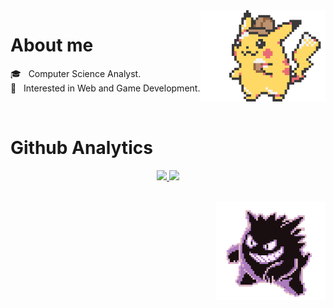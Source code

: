 

  <img src="assets/detective-pikachu.gif" align="right" width="200">


  <h1>About me</h1>

  🎓 &nbsp; Computer Science Analyst.\
  🌱 &nbsp; Interested in Web and Game Development.

  <br>

  <h1>Github Analytics</h1>
  <p align="center">
  <a href="https://github.com/Vicenthresh">
    <img height="180em" src="https://github-readme-stats-eight-theta.vercel.app/api?username=Vicenthresh&show_icons=true&theme=algolia&include_all_commits=true&count_private=true"/>
    <img height="180em" src="https://github-readme-stats-eight-theta.vercel.app/api/top-langs/?username=Vicenthresh&layout=compact&langs_count=8&theme=algolia"/>
  </a>
  </p>
  <br>

  <img src="assets/gengar-spin.gif" align="right" width="175">
  
<!--
**Vicenthresh/Vicenthresh** is a ✨ _special_ ✨ repository because its `README.md` (this file) appears on your GitHub profile.

Here are some ideas to get you started:

- 🔭 I’m currently working on ...
- 🌱 I’m currently learning ...
- 👯 I’m looking to collaborate on ...
- 🤔 I’m looking for help with ...
- 💬 Ask me about ...
- 📫 How to reach me: ...
- 😄 Pronouns: ...
- ⚡ Fun fact: ...
-->
